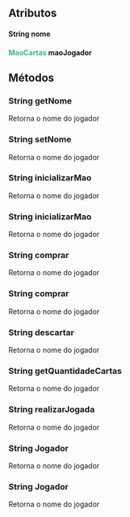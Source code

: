 ## Atributos
#### <span style="color: var(--vp-c-green)">String</span> nome
#### <span style="color: #42b883">MaoCartas</span>  maoJogador

## Métodos

### <span style="color: var(--vp-c-green)">String</span>  getNome
Retorna o nome do jogador

### <span style="color: var(--vp-c-green)">String</span>  setNome
Retorna o nome do jogador

### <span style="color: var(--vp-c-green)">String</span>  inicializarMao
Retorna o nome do jogador

### <span style="color: var(--vp-c-green)">String</span>  inicializarMao
Retorna o nome do jogador

### <span style="color: var(--vp-c-green)">String</span>  comprar
Retorna o nome do jogador

### <span style="color: var(--vp-c-green)">String</span>  comprar
Retorna o nome do jogador

### <span style="color: var(--vp-c-green)">String</span>  descartar
Retorna o nome do jogador

### <span style="color: var(--vp-c-green)">String</span>  getQuantidadeCartas
Retorna o nome do jogador

### <span style="color: var(--vp-c-green)">String</span>  realizarJogada
Retorna o nome do jogador

### <span style="color: var(--vp-c-green)">String</span>  Jogador
Retorna o nome do jogador


### <span style="color: var(--vp-c-green)">String</span>  Jogador
Retorna o nome do jogador

